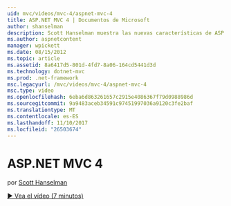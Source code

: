 ```yaml
---
uid: mvc/videos/mvc-4/aspnet-mvc-4
title: ASP.NET MVC 4 | Documentos de Microsoft
author: shanselman
description: Scott Hanselman muestra las nuevas características de ASP.NET MVC 4.
ms.author: aspnetcontent
manager: wpickett
ms.date: 08/15/2012
ms.topic: article
ms.assetid: 8a6417d5-801d-4fd7-8a06-164cd5441d3d
ms.technology: dotnet-mvc
ms.prod: .net-framework
msc.legacyurl: /mvc/videos/mvc-4/aspnet-mvc-4
msc.type: video
ms.openlocfilehash: 6eba6d863261657c2915e4086367f79d0988986d
ms.sourcegitcommit: 9a9483aceb34591c97451997036a9120c3fe2baf
ms.translationtype: MT
ms.contentlocale: es-ES
ms.lasthandoff: 11/10/2017
ms.locfileid: "26503674"
---
```

<a name="aspnet-mvc-4"></a>ASP.NET MVC 4
====================
por [Scott Hanselman](https://github.com/shanselman)

[&#9654; Vea el vídeo (7 minutos)](https://channel9.msdn.com/Blogs/ASP-NET-Site-Videos/aspnet-mvc-4)
